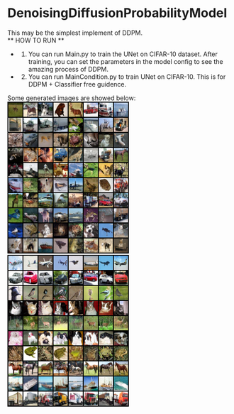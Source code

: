 # DenoisingDiffusionProbabilityModel
This may be the simplest implement of DDPM. <br>
** HOW TO RUN **
* 1.  You can run Main.py to train the UNet on CIFAR-10 dataset. After training, you can set the parameters in the model config to see the amazing process of DDPM.
* 2.  You can run MainCondition.py to train UNet on CIFAR-10. This is for DDPM + Classifier free guidence.

Some generated images are showed below:
![Generated Images without condition](./SampledImgs/Sampled_80_noCond.png)
![Generated Images with condition](./SampledImgs/Sampled_80_63.png)
